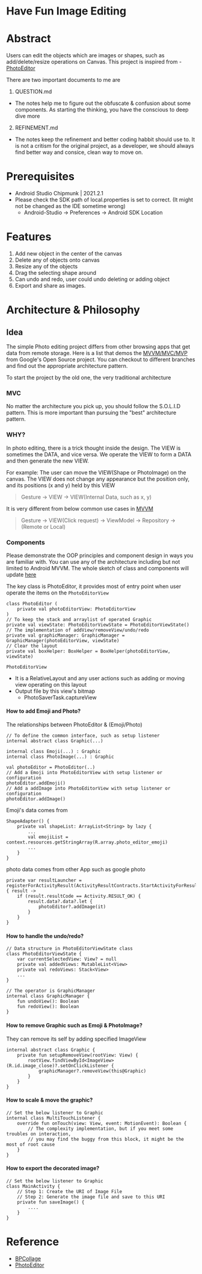 # Have Fun Image Editing

# Abstract
Users can edit the objects which are images or shapes, such as add/delete/resize operations on Canvas. This project is inspired from - [PhotoEditor](https://github.com/burhanrashid52/PhotoEditor)

There are two important documents to me are
1. QUESTION.md
- The notes help me to figure out the obfuscate & confusion about some components. As starting the thinking, you have the conscious to deep dive more
2. REFINEMENT.md
- The notes keep the refinement and better coding habbit should use to. It is not a critism for the original project, as a developer, we should always find better way and consice, clean way to move on.

# Prerequisites
- Android Studio Chipmunk | 2021.2.1
- Please check the SDK path of local.properties is set to correct. (It might not be changed as the IDE sometime wrong)
    - Android-Studio -> Preferences -> Android SDK Location


# Features
1. Add new object in the center of the canvas
2. Delete any of objects onto canvas
3. Resize any of the objects
4. Drag the selecting shape around
5. Can undo and redo, user could undo deleting or adding object
6. Export and share as images.

# Architecture & Philosophy
## Idea
The simple Photo editing project differs from other browsing apps that get data from remote storage. Here is a list that demos the [MVVM/MVC/MVP](https://github.com/android/architecture-samples) from Google's Open Source project. You can checkout to different branches and find out the appropriate architecture pattern.

To start the project by the old one, the very traditional architecture

### MVC
No matter the architecture you pick up, you should follow the S.O.L.I.D pattern. This is more important than pursuing the "best" architecture pattern.

### WHY?
In photo editing, there is a trick thought inside the design. The VIEW is sometimes the DATA, and vice versa. We operate the VIEW to form a DATA and then generate the new VIEW.

For example:
The user can move the VIEW(Shape or PhotoImage) on the canvas. The VIEW does not change any appearance but the position only, and its positions (x and y) held by this VIEW

> Gesture -> VIEW -> VIEW(Internal Data, such as x, y)

It is very different from below common use cases in [MVVM](https://github.com/android/architecture-samples/tree/todo-mvvm-databinding)

> Gesture -> VIEW(Click request) -> ViewModel -> Repository -> (Remote or Local)



### Components
Please demonstrate the OOP principles and component design in ways you are familiar with. You can use any of the architecture including but not limited to Android MVVM.
The whole sketch of class and components will update [here](https://app.diagrams.net/#G1z8-ujAls_4BCl_PveP2SQTaGk8Po57jR)

The key class is PhotoEditor, it provides most of entry point when user operate the items on the `PhotoEditorView`
```kotlin=
class PhotoEditor (
    private val photoEditorView: PhotoEditorView
)
// To keep the stack and arraylist of operated Graphic
private val viewState: PhotoEditorViewState = PhotoEditorViewState()
// The implementation of addView/removeView/undo/redo
private val graphicManager: GraphicManager = GraphicManager(photoEditorView, viewState)
// Clear the layout
private val boxHelper: BoxHelper = BoxHelper(photoEditorView, viewState)
```

`PhotoEditorView`
- It is a RelativeLayout and any user actions such as adding or moving view operating on this layout
- Output file by this view's bitmap
    - PhotoSaverTask.captureView

#### How to add Emoji and Photo?
The relationships between PhotoEditor & (Emoji/Photo)
```kotlin=
// To define the common interface, such as setup listener
internal abstract class Graphic(...)

internal class Emoji(...) : Graphic
internal class PhotoImage(...) : Graphic

val photoEditor = PhotoEditor(..)
// Add a Emoji into PhotoEditorView with setup listener or configuration
photoEditor.addEmoji()
// Add a addImage into PhotoEditorView with setup listener or configuration
photoEditor.addImage()
```

Emoji's data comes from
```kotlin=
ShapeAdapter() {
    private val shapeList: ArrayList<String> by lazy {
        ...
        val emojiList = context.resources.getStringArray(R.array.photo_editor_emoji)
        ...
    }
}
```

photo data comes from other App such as google photo
```kotlin=
private var resultLauncher = registerForActivityResult(ActivityResultContracts.StartActivityForResult()) { result ->
    if (result.resultCode == Activity.RESULT_OK) {
        result.data?.data?.let {
            photoEditor?.addImage(it)
        }
    }
}
```

#### How to handle the undo/redo?
```kotlin=
// Data structure in PhotoEditorViewState class
class PhotoEditorViewState {
    var currentSelectedView: View? = null
    private val addedViews: MutableList<View>
    private val redoViews: Stack<View>
    ...
}

// The operator is GraphicManager
internal class GraphicManager {
    fun undoView(): Boolean
    fun redoView(): Boolean
}

```

#### How to remove Graphic such as Emoji & PhotoImage?
They can remove its self by adding specified ImageView
```kotlin=
internal abstract class Graphic {
    private fun setupRemoveView(rootView: View) {
        rootView.findViewById<ImageView>(R.id.image_close)?.setOnClickListener {
            graphicManager?.removeView(this@Graphic)
        }
    }
}
```

#### How to scale & move the graphic?
```kotlin=
// Set the below listener to Graphic
internal class MultiTouchListener {
    override fun onTouch(view: View, event: MotionEvent): Boolean {
        // The complexity implementation, but if you meet some troubles on interaction, 
        // you may find the buggy from this block, it might be the most of root cause
    }
}
```

#### How to export the decorated image?
```kotlin=
// Set the below listener to Graphic
class MainActivity {
    // Step 1: Create the URI of Image File
    // Step 2: Generate the image file and save to this URI
    private fun saveImage() {
        ....
    }
}
```

# Reference
- [BPCollage](https://github.com/chemickypes/BPCollage)
- [PhotoEditor](https://github.com/burhanrashid52/PhotoEditor)
